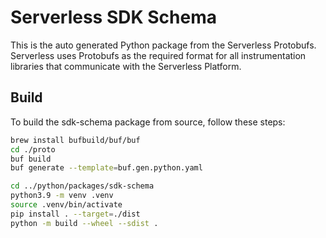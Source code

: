 # Serverless SDK Schema

This is the auto generated Python package from the Serverless Protobufs. Serverless uses Protobufs as the required format for all instrumentation libraries that communicate with the Serverless Platform.

## Build
To build the sdk-schema package from source, follow these steps:

```bash
brew install bufbuild/buf/buf
cd ./proto
buf build
buf generate --template=buf.gen.python.yaml

cd ../python/packages/sdk-schema
python3.9 -m venv .venv
source .venv/bin/activate
pip install . --target=./dist
python -m build --wheel --sdist .

```